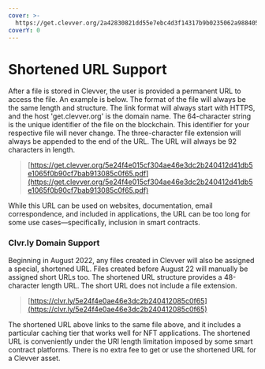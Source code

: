 ```yaml
---
cover: >-
  https://get.clevver.org/2a42830821dd55e7ebc4d3f14317b9b0235062a98840513d8c4f106e5d8c90d1.png
coverY: 0
---
```


# Shortened URL Support

After a file is stored in Clevver,  the user is provided a permanent URL to access the file. An example is below. The format of the file will always be the same length and structure. The link format will always start with HTTPS, and the host 'get.clevver.org' is the domain name. The 64-character string is the unique identifier of the file on the blockchain. This identifier for your respective file will never change. The three-character file extension will always be appended to the end of the URL. The URL will always be 92 characters in length.&#x20;

> [https://get.clevver.org/5e24f4e015cf304ae46e3dc2b240412d41db5e1065f0b90cf7bab913085c0f65.pdf](https://get.clevver.org/5e24f4e015cf304ae46e3dc2b240412d41db5e1065f0b90cf7bab913085c0f65.pdf)

While this URL can be used on websites, documentation, email correspondence, and included in applications, the URL can be too long for some use cases—specifically, inclusion in smart contracts.

### Clvr.ly Domain Support

Beginning in August 2022, any files created in Clevver will also be assigned a special, shortened URL. Files created before August 22 will manually be assigned short URLs too. The shortened URL structure provides a 48-character length URL. The short URL does not include a file extension.

> [https://clvr.ly/5e24f4e0ae46e3dc2b240412085c0f65](https://clvr.ly/5e24f4e0ae46e3dc2b240412085c0f65)

The shortened URL above links to the same file above, and it includes a particular caching tier that works well for NFT applications. The shortened URL is conveniently under the URI length limitation imposed by some smart contract platforms. There is no extra fee to get or use the shortened URL for a Clevver asset.

